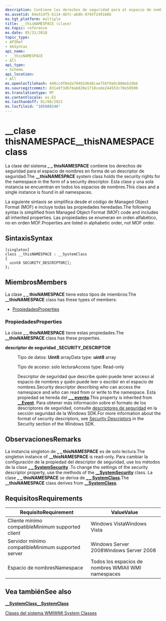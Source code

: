 ```yaml
---
description: Contiene los derechos de seguridad para el espacio de nombres en forma de un descriptor de seguridad.
ms.assetid: 84e514f5-b114-4bfc-ab0b-9745f249168b
ms.tgt_platform: multiple
title: __thisNAMESPACE (clase)
ms.topic: reference
ms.date: 05/31/2018
topic_type:
- APIRef
- kbSyntax
api_name:
- __thisNAMESPACE
- All
api_type:
- Schema
api_location:
- All
ms.openlocfilehash: 440ccdf0eda794b5d648cae756f9a9c808eb2db6
ms.sourcegitcommit: 831e8f3db78ab820e1710cede244553c70e50500
ms.translationtype: MT
ms.contentlocale: es-ES
ms.lasthandoff: 01/08/2021
ms.locfileid: "105688246"
---
```

# <a name="__thisnamespace-class"></a><span data-ttu-id="9f28d-103">\_\_clase thisNAMESPACE</span><span class="sxs-lookup"><span data-stu-id="9f28d-103">\_\_thisNAMESPACE class</span></span>

<span data-ttu-id="9f28d-104">La clase del sistema **\_ \_ thisNAMESPACE** contiene los derechos de seguridad para el espacio de nombres en forma de un descriptor de seguridad.</span><span class="sxs-lookup"><span data-stu-id="9f28d-104">The **\_\_thisNAMESPACE** system class holds the security rights for the namespace in the form of a security descriptor.</span></span> <span data-ttu-id="9f28d-105">Esta clase y una sola instancia se encuentran en todos los espacios de nombres.</span><span class="sxs-lookup"><span data-stu-id="9f28d-105">This class and a single instance is found in all namespaces.</span></span>

<span data-ttu-id="9f28d-106">La siguiente sintaxis se simplifica desde el código de Managed Object Format (MOF) e incluye todas las propiedades heredadas.</span><span class="sxs-lookup"><span data-stu-id="9f28d-106">The following syntax is simplified from Managed Object Format (MOF) code and includes all inherited properties.</span></span> <span data-ttu-id="9f28d-107">Las propiedades se enumeran en orden alfabético, no en orden MOF.</span><span class="sxs-lookup"><span data-stu-id="9f28d-107">Properties are listed in alphabetic order, not MOF order.</span></span>

## <a name="syntax"></a><span data-ttu-id="9f28d-108">Sintaxis</span><span class="sxs-lookup"><span data-stu-id="9f28d-108">Syntax</span></span>

``` syntax
[singleton]
class __thisNAMESPACE : __SystemClass
{
  uint8 SECURITY_DESCRIPTOR[];
};
```

## <a name="members"></a><span data-ttu-id="9f28d-109">Miembros</span><span class="sxs-lookup"><span data-stu-id="9f28d-109">Members</span></span>

<span data-ttu-id="9f28d-110">La clase **\_ \_ thisNAMESPACE** tiene estos tipos de miembros:</span><span class="sxs-lookup"><span data-stu-id="9f28d-110">The **\_\_thisNAMESPACE** class has these types of members:</span></span>

-   [<span data-ttu-id="9f28d-111">Propiedades</span><span class="sxs-lookup"><span data-stu-id="9f28d-111">Properties</span></span>](#properties)

### <a name="properties"></a><span data-ttu-id="9f28d-112">Propiedades</span><span class="sxs-lookup"><span data-stu-id="9f28d-112">Properties</span></span>

<span data-ttu-id="9f28d-113">La clase **\_ \_ thisNAMESPACE** tiene estas propiedades.</span><span class="sxs-lookup"><span data-stu-id="9f28d-113">The **\_\_thisNAMESPACE** class has these properties.</span></span>

<dl> <dt>

<span data-ttu-id="9f28d-114">**descriptor de seguridad \_**</span><span class="sxs-lookup"><span data-stu-id="9f28d-114">**SECURITY\_DESCRIPTOR**</span></span>
</dt> <dd> <dl> <dt>

<span data-ttu-id="9f28d-115">Tipo de datos: **Uint8** array</span><span class="sxs-lookup"><span data-stu-id="9f28d-115">Data type: **uint8** array</span></span>
</dt> <dt>

<span data-ttu-id="9f28d-116">Tipo de acceso: solo lectura</span><span class="sxs-lookup"><span data-stu-id="9f28d-116">Access type: Read-only</span></span>
</dt> </dl>

<span data-ttu-id="9f28d-117">Descriptor de seguridad que describe quién puede tener acceso al espacio de nombres y quién puede leer o escribir en el espacio de nombres.</span><span class="sxs-lookup"><span data-stu-id="9f28d-117">Security descriptor describing who can access the namespace and who can read from or write to the namespace.</span></span> <span data-ttu-id="9f28d-118">Esta propiedad se hereda del [**\_ \_ evento**](--event.md).</span><span class="sxs-lookup"><span data-stu-id="9f28d-118">This property is inherited from [**\_\_Event**](--event.md).</span></span> <span data-ttu-id="9f28d-119">Para obtener más información sobre el formato de los descriptores de seguridad, consulte [descriptores de seguridad](/windows/desktop/SecAuthZ/security-descriptors) en la sección seguridad de la Windows SDK.</span><span class="sxs-lookup"><span data-stu-id="9f28d-119">For more information about the format of security descriptors, see [Security Descriptors](/windows/desktop/SecAuthZ/security-descriptors) in the Security section of the Windows SDK.</span></span>

</dd> </dl>

## <a name="remarks"></a><span data-ttu-id="9f28d-120">Observaciones</span><span class="sxs-lookup"><span data-stu-id="9f28d-120">Remarks</span></span>

<span data-ttu-id="9f28d-121">La instancia singleton de **\_ \_ thisNAMESPACE** es de solo lectura.</span><span class="sxs-lookup"><span data-stu-id="9f28d-121">The singleton instance of **\_\_thisNAMESPACE** is read-only.</span></span> <span data-ttu-id="9f28d-122">Para cambiar la configuración de la propiedad del descriptor de seguridad, use los métodos de la clase [**\_ \_ SystemSecurity**](--systemsecurity.md) .</span><span class="sxs-lookup"><span data-stu-id="9f28d-122">To change the settings of the security descriptor property, use the methods of the [**\_\_SystemSecurity**](--systemsecurity.md) class.</span></span> <span data-ttu-id="9f28d-123">La clase **\_ \_ thisNAMESPACE** se deriva de [**\_ \_ SystemClass**](--systemclass.md).</span><span class="sxs-lookup"><span data-stu-id="9f28d-123">The **\_\_thisNAMESPACE** class derives from [**\_\_SystemClass**](--systemclass.md).</span></span>

## <a name="requirements"></a><span data-ttu-id="9f28d-124">Requisitos</span><span class="sxs-lookup"><span data-stu-id="9f28d-124">Requirements</span></span>



| <span data-ttu-id="9f28d-125">Requisito</span><span class="sxs-lookup"><span data-stu-id="9f28d-125">Requirement</span></span> | <span data-ttu-id="9f28d-126">Value</span><span class="sxs-lookup"><span data-stu-id="9f28d-126">Value</span></span> |
|-------------------------------------|--------------------------------|
| <span data-ttu-id="9f28d-127">Cliente mínimo compatible</span><span class="sxs-lookup"><span data-stu-id="9f28d-127">Minimum supported client</span></span><br/> | <span data-ttu-id="9f28d-128">Windows Vista</span><span class="sxs-lookup"><span data-stu-id="9f28d-128">Windows Vista</span></span><br/>       |
| <span data-ttu-id="9f28d-129">Servidor mínimo compatible</span><span class="sxs-lookup"><span data-stu-id="9f28d-129">Minimum supported server</span></span><br/> | <span data-ttu-id="9f28d-130">Windows Server 2008</span><span class="sxs-lookup"><span data-stu-id="9f28d-130">Windows Server 2008</span></span><br/> |
| <span data-ttu-id="9f28d-131">Espacio de nombres</span><span class="sxs-lookup"><span data-stu-id="9f28d-131">Namespace</span></span><br/>                | <span data-ttu-id="9f28d-132">Todos los espacios de nombres WMI</span><span class="sxs-lookup"><span data-stu-id="9f28d-132">All WMI namespaces</span></span><br/>  |



## <a name="see-also"></a><span data-ttu-id="9f28d-133">Vea también</span><span class="sxs-lookup"><span data-stu-id="9f28d-133">See also</span></span>

<dl> <dt>

[<span data-ttu-id="9f28d-134">**\_\_SystemClass**</span><span class="sxs-lookup"><span data-stu-id="9f28d-134">**\_\_SystemClass**</span></span>](/windows/desktop/WmiSdk/--systemclass)
</dt> <dt>

[<span data-ttu-id="9f28d-135">Clases del sistema WMI</span><span class="sxs-lookup"><span data-stu-id="9f28d-135">WMI System Classes</span></span>](wmi-system-classes.md)
</dt> </dl>

 


